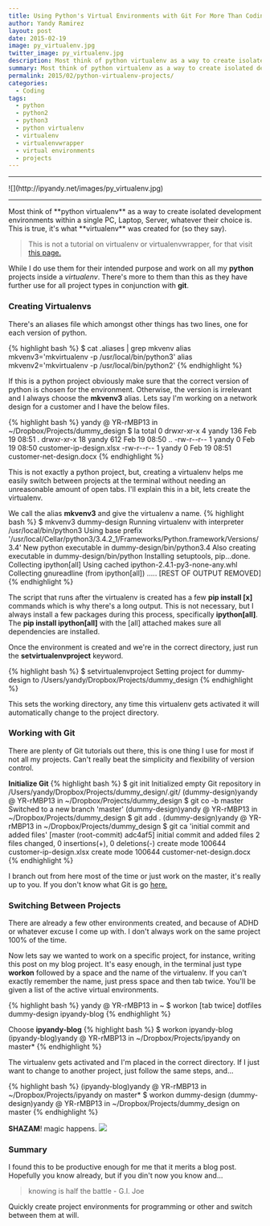 ```yaml
---
title: Using Python's Virtual Environments with Git For More Than Coding
author: Yandy Ramirez
layout: post
date: 2015-02-19
image: py_virtualenv.jpg
twitter_image: py_virtualenv.jpg
description: Most think of python virtualenv as a way to create isolated development environments within a single PC, Laptop, Server, whatever their choice is. This is true, it's what virtualenv was created for. 
summary: Most think of python virtualenv as a way to create isolated development environments within a single PC, Laptop, Server, whatever their choice is. This is true, it's what virtualenv was created for...
permalink: 2015/02/python-virtualenv-projects/
categories:
  - Coding
tags:
  - python
  - python2
  - python3
  - python virtualenv
  - virtualenv
  - virtualenvwrapper
  - virtual environments
  - projects
---
```

<hr>
![](http://ipyandy.net/images/py_virtualenv.jpg)
<hr>
Most think of **python virtualenv** as a way to create isolated development environments within a single PC, Laptop, Server, whatever their choice is. This is true, it's what **virtualenv** was created for (so they say). 

> This is not a tutorial on virtualenv or virtualenvwrapper, for that visit <a href="http://bit.ly/1zQH84J" target="_blank">this page.</a>

While I do use them for their intended purpose and work on all my **python** projects inside a *virtualenv*.  There's more to them than this as they have further use for all project types in conjunction with **git**.

<script async src="//pagead2.googlesyndication.com/pagead/js/adsbygoogle.js"></script>
<!-- ipy_responsive_2_text -->
<ins class="adsbygoogle"
     style="display:block"
     data-ad-client="ca-pub-2031545302097188"
     data-ad-slot="7544446295"
     data-ad-format="auto"></ins>
<script>
(adsbygoogle = window.adsbygoogle || []).push({});
</script>

### Creating Virtualenvs

There's an aliases file which amongst other things has two lines, one for each version of python.

{% highlight bash %}
$ cat .aliases | grep mkvenv
alias mkvenv3='mkvirtualenv -p /usr/local/bin/python3'
alias mkvenv2='mkvirtualenv -p /usr/local/bin/python2'
{% endhighlight %}

If this is a python project obviously make sure that the correct version of python is chosen for the environment. Otherwise, the version is irrelevant and I always choose the **mkvenv3** alias. Lets say I'm working on a network design for a customer and I have the below files.

{% highlight bash %}
yandy @ YR-rMBP13 in ~/Dropbox/Projects/dummy_design
$ la
total 0
drwxr-xr-x  4 yandy 136 Feb 19 08:51 .
drwxr-xr-x 18 yandy 612 Feb 19 08:50 ..
-rw-r--r--  1 yandy   0 Feb 19 08:50 customer-ip-design.xlsx
-rw-r--r--  1 yandy   0 Feb 19 08:51 customer-net-design.docx
{% endhighlight %}

This is not exactly a python project, but, creating a virtualenv helps me easily switch between projects at the terminal without needing an unreasonable amount of open tabs. I'll explain this in a bit, lets create the virtualenv.

We call the alias **mkvenv3** and give the virtualenv a name.
{% highlight bash %}
$ mkvenv3 dummy-design
Running virtualenv with interpreter /usr/local/bin/python3
Using base prefix '/usr/local/Cellar/python3/3.4.2_1/Frameworks/Python.framework/Versions/3.4'
New python executable in dummy-design/bin/python3.4
Also creating executable in dummy-design/bin/python
Installing setuptools, pip...done.
Collecting ipython[all]
  Using cached ipython-2.4.1-py3-none-any.whl
Collecting gnureadline (from ipython[all])
.....
[REST OF OUTPUT REMOVED]
{% endhighlight %}

The script that runs after the virtualenv is created has a few **pip install [x]** commands which is why there's a long output. This is not necessary, but I always install a few packages during this process, specifically **ipython[all]**. The **pip install ipython[all]** with the [all] attached makes sure all dependencies are installed.

Once the environment is created and we're in the correct directory, just run the **setvirtualenvproject** keyword.

{% highlight bash %}
$ setvirtualenvproject
Setting project for dummy-design to /Users/yandy/Dropbox/Projects/dummy_design
{% endhighlight %}

This sets the working directory, any time this virtualenv gets activated it will automatically change to the project directory.

### Working with Git

There are plenty of Git tutorials out there, this is one thing I use for most if not all my projects. Can't really beat the simplicity and flexibility of version control.

**Initialize Git**
{% highlight bash %}
$ git init
Initialized empty Git repository in /Users/yandy/Dropbox/Projects/dummy_design/.git/
(dummy-design)yandy @ YR-rMBP13 in ~/Dropbox/Projects/dummy_design
$ git co -b master
Switched to a new branch 'master'
(dummy-design)yandy @ YR-rMBP13 in ~/Dropbox/Projects/dummy_design
$ git add .
(dummy-design)yandy @ YR-rMBP13 in ~/Dropbox/Projects/dummy_design
$ git ca 'initial commit and added files'
[master (root-commit) adc4af5] initial commit and added files
 2 files changed, 0 insertions(+), 0 deletions(-)
 create mode 100644 customer-ip-design.xlsx
 create mode 100644 customer-net-design.docx
{% endhighlight %}

I branch out from here most of the time or just work on the master, it's really up to you. If you don't know what Git is go <a href="http://bit.ly/1zQJRv0" target="_blank">here.</a>

### Switching Between Projects

There are already a few other environments created, and because of ADHD or whatever excuse I come up with. I don't always work on the same project 100% of the time. 

Now lets say we wanted to work on a specific project, for instance, writing this post on my blog project. It's easy enough, in the terminal just type **workon** followed by a space and the name of the virtualenv. If you can't exactly remember the name, just press space and then tab twice. You'll be given a list of the active virtual environments.

{% highlight bash %}
yandy @ YR-rMBP13 in ~
$ workon [tab twice]
dotfiles      dummy-design      ipyandy-blog
{% endhighlight %}

Choose **ipyandy-blog**
{% highlight bash %}
$ workon ipyandy-blog
(ipyandy-blog)yandy @ YR-rMBP13 in ~/Dropbox/Projects/ipyandy on master*
{% endhighlight %}

The virtualenv gets activated and I'm placed in the correct directory. If I just want to change to another project, just follow the same steps, and...

{% highlight bash %}
(ipyandy-blog)yandy @ YR-rMBP13 in ~/Dropbox/Projects/ipyandy on master*
$ workon dummy-design
(dummy-design)yandy @ YR-rMBP13 in ~/Dropbox/Projects/dummy_design on master
{% endhighlight %}

**SHAZAM**! magic happens.
![](http://ipyandy.net/images/shazam.jpg)

### Summary

I found this to be productive enough for me that it merits a blog post. Hopefully you know already, but if you din't now you know and...

> knowing is half the battle - G.I. Joe

Quickly create project environments for programming or other and switch between them at will.